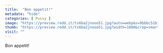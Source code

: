 ```yaml
---
title:  "Bon appetit!"
metadate: "hide"
categories: [ Pussy ]
image: "https://preview.redd.it/ts6ba2jnooo51.jpg?auto=webp&s=9bbbc51b11dccc843d7b06c994a529693a0cebed"
thumb: "https://preview.redd.it/ts6ba2jnooo51.jpg?width=1080&crop=smart&auto=webp&s=54771e3e71188323e3f8db89f1d3a97bc79ef504"
visit: ""
---
```

Bon appetit!
